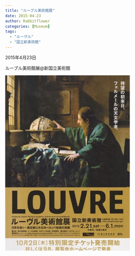 ```yaml
---
title: "ルーブル美術館展"
date: 2015-04-23
author: Rabbitflower
categories: [Museum]
tags: 
  - "ルーヴル"
  - "国立新美術館"
---
```


2015年4月23日

ルーブル美術館展@新国立美術館

<img src="/assets/images/museum/2015-04-23-Ruble-1/images/image-68.jpg"  width="400px">

